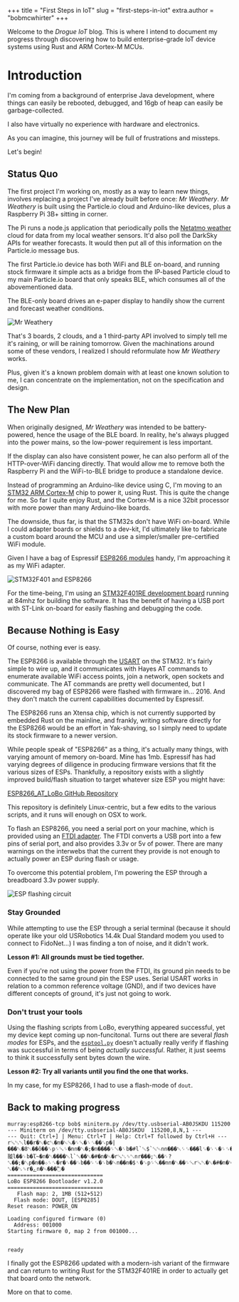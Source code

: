 +++
title = "First Steps in IoT"
slug = "first-steps-in-iot"
extra.author = "bobmcwhirter"
+++


Welcome to the _Drogue IoT_ blog. This is where I intend to document 
my progress through discovering how to build enterprise-grade IoT device
systems using Rust and ARM Cortex-M MCUs.

<!-- more -->

# Introduction

I'm coming from a background of enterprise Java development, where things
can easily be rebooted, debugged, and 16gb of heap can easily be garbage-collected.

I also have virtually no experience with hardware and electronics.

As you can imagine, this journey will be full of frustrations and missteps.

Let's begin!

## Status Quo

The first project I'm working on, mostly as a way to learn new things, involves
replacing a project I've already built before once: _Mr Weathery_.  _Mr Weathery_
is built using the Particle.io cloud and Arduino-like devices, plus a Raspberry Pi
3B+ sitting in corner. 

The Pi runs a node.js application that periodically polls the [Netatmo weather](https://www.netatmo.com/en-us/weather) 
cloud for data from my local weather sensors. It'd also poll the DarkSky APIs for weather
forecasts. It would then put all of this information on the Particle.io message bus.

The first Particle.io device has both WiFi and BLE on-board, and running stock firmware
it simple acts as a bridge from the IP-based Particle cloud to my main Particle.io board that
only speaks BLE, which consumes all of the abovementioned data.

The BLE-only board drives an e-paper display to handily show the current and forecast
weather conditions.

![Mr Weathery](/images/weathery-bare.png)

That's 3 boards, 2 clouds, and a 1 third-party API involved to simply tell me it's raining,
or will be raining tomorrow. Given the machinations around some of these vendors, 
I realized I should reformulate how _Mr Weathery_ works.

Plus, given it's a known problem domain with at least one known solution to me,
I can concentrate on the implementation, not on the specification and design.

## The New Plan

When originally designed, _Mr Weathery_ was intended to be battery-powered, hence the
usage of the BLE board.  In reality, he's always plugged into the power mains, so the
low-power requirement is less important. 

If the display can also have consistent power, he can also perform all of the HTTP-over-WiFi 
dancing directly. That would allow me to remove both the Raspberry Pi and the 
WiFi-to-BLE bridge to produce a standalone device.

Instead of programming an Arduino-like device using C, I'm moving to an 
[STM32 ARM Cortex-M](https://www.st.com/en/microcontrollers-microprocessors/stm32-32-bit-arm-cortex-mcus.html)
chip to power it, using Rust. This is quite the change for me. So far I quite enjoy Rust,
and the Cortex-M is a nice 32bit processor with more power than many Arduino-like boards.

The downside, thus far, is that the STM32s don't have WiFi on-board. While I could adapter boards
or shields to a dev-kit, I'd ultimately like to fabricate a custom board around the MCU and
use a simpler/smaller pre-certified WiFi module.

Given I have a bag of Espressif [ESP8266 modules](https://en.wikipedia.org/wiki/ESP8266) handy, 
I'm approaching it as my WiFi adapter.

![STM32F401 and ESP8266](/images/f401-esp8266.jpg)

For the time-being, I'm using an [STM32F401RE development board](https://www.digikey.com/product-detail/en/stmicroelectronics/NUCLEO-F401RE/497-14360-ND/4695525) 
running at 84mhz for building the software. It has the benefit of having a USB port with ST-Link on-board
for easily flashing and debugging the code.

## Because Nothing is Easy

Of course, nothing ever is easy.

The ESP8266 is available through the [USART](https://en.wikipedia.org/wiki/Universal_synchronous_and_asynchronous_receiver-transmitter) 
on the STM32. It's fairly simple to wire
up, and it communicates with Hayes AT commands to enumerate available WiFi access points,
join a network, open sockets and communicate.  The AT commands are pretty well documented,
but I discovered my bag of ESP8266 were flashed with firmware in... 2016.  And they don't
match the current capabilities documented by Espressif. 

The ESP8266 runs an Xtensa chip, which is not currently supported by embedded Rust on the 
mainline, and frankly, writing software directly for the ESP8266 would be an effort in 
Yak-shaving, so I simply need to update its stock firmware to a newer version.

While people speak of "ESP8266" as a thing, it's actually many things, with varying amount 
of memory on-board. Mine has 1mb. Espressif has had varying degrees of diligence in producing
firmware versions that fit the various sizes of ESPs. Thankfully, a repository exists with
a slightly improved build/flash situation to target whatever size ESP you might have:

[ESP8266_AT_LoBo GitHub Repository](https://github.com/loboris/ESP8266_AT_LoBo/)

This repository is definitely Linux-centric, but a few edits to the various scripts, and
it runs will enough on OSX to work.

To flash an ESP8266, you need a serial port on your machine, which is provided using
an [FTDI adapter](https://www.amazon.com/Adapter-Serial-Converter-Development-Projects/dp/B075N82CDL). 
The FTDI converts a USB port into a few pins of serial port, and also 
provides 3.3v or 5v of power. There are many warnings on the interwebs that the current 
they provide is not enough to actually power an ESP during flash or usage.

To overcome this potential problem, I'm powering the ESP through a breadboard 3.3v 
power supply.

![ESP flashing circuit](/images/esp-flash-circuit.jpeg)

### Stay Grounded

While attempting to use the ESP through a serial terminal (because it should operate
like your old USRobotics 14.4k Dual Standard modem you used to connect to FidoNet...)
I was finding a ton of noise, and it didn't work. 

**Lesson #1: All grounds must be tied together.**

Even if you're not using the power from the FTDI, its ground pin needs to be connected
to the same ground pin the ESP uses. Serial USART works in relation to a common reference 
voltage (GND), and if two devices have different concepts of ground, it's just not going to work.

### Don't trust your tools

Using the flashing scripts from LoBo, everything appeared successful, yet my device
kept coming up non-funcitonal. Turns out there are several _flash modes_ for ESPs, and
the [`esptool.py`](https://github.com/espressif/esptool) doesn't actually really verify if flashing was successful in terms of
being _actually successful_. Rather, it just seems to think it successfully sent bytes
down the wire.

**Lesson #2: Try all variants until you find the one that works.**

In my case, for my ESP8266, I had to use a flash-mode of `dout`. 

## Back to making progress

```
murray:esp8266-tcp bob$ miniterm.py /dev/tty.usbserial-AB0JSKDU 115200
--- Miniterm on /dev/tty.usbserial-AB0JSKDU  115200,8,N,1 ---
--- Quit: Ctrl+] | Menu: Ctrl+T | Help: Ctrl+T followed by Ctrl+H ---
r␘␂␀l��r�␀�c␂�n�␄␘�␌␘�␌␜��␜p�|���␀�8␂��ǒ��␜p␌␘␌�nn�␂�;�n����␌␛�␌b�#l`␛$`␛␄nn���␀␌␜���l␜�␌␟�␌␜�␌b�␄n��n�䎀l��␌b�ľ~�n�␃����␀l`␛��␒�#�n�␄�r␘␂␎␂nr���;␂��␌?␐��;�␂p�n��܀␌␜�r�␜��␜b��␌␜�␌b�␄n��n�$␏�␜p␌␘��nn�␃��␌␘r␘␂�␒�#�n�␄␏r␘␂␎␂nr���;␂��␌?␐��␂␎r�ےn�␄���߬�
==============================
LoBo ESP8266 Bootloader v1.2.0
==============================
   Flash map: 2, 1MB (512+512)
  Flash mode: DOUT, [ESP8285]
Reset reason: POWER_ON

Loading configured firmware (0)
  Address: 001000
Starting firmware 0, map 2 from 001000...


ready

```

I finally got the ESP8266 updated with a modern-ish variant of the firmware and
can return to writing Rust for the STM32F401RE in order to actually get that
board onto the network.

More on that to come.



